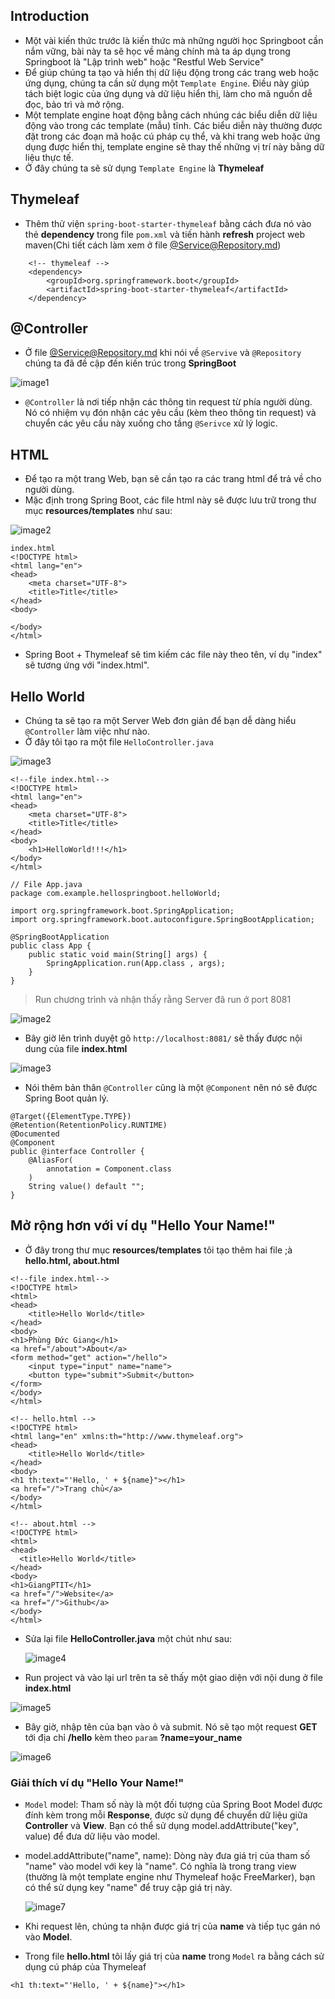 ## Introduction

- Một vài kiến thức trước là kiến thức mà những người học Springboot cần nắm vững, bài này ta sẽ học về mảng chính mà ta áp dụng trong Springboot là "Lập trình web" hoặc "Restful Web Service"
- Để giúp chúng ta tạo và hiển thị dữ liệu động trong các trang web hoặc ứng dụng, chúng ta cần sử dụng một `Template Engine`. Điều này giúp tách biệt logic của ứng dụng và dữ liệu hiển thị, làm cho mã nguồn dễ đọc, bảo trì và mở rộng.
- Một template engine hoạt động bằng cách nhúng các biểu diễn dữ liệu động vào trong các template (mẫu) tĩnh. Các biểu diễn này thường được đặt trong các đoạn mã hoặc cú pháp cụ thể, và khi trang web hoặc ứng dụng được hiển thị, template engine sẽ thay thế những vị trí này bằng dữ liệu thực tế.
- Ở đây chúng ta sẽ sử dụng `Template Engine` là **Thymeleaf**

## Thymeleaf

- Thêm thử viện `spring-boot-starter-thymeleaf` bằng cách đưa nó vào thẻ **dependency** trong file `pom.xml` và tiến hành **refresh** project web maven(Chi tiết cách làm xem ở file [@Service@Repository.md](https://github.com/Giangattt123/SpringBootBasic/blob/master/%40Service%40Repository.md))

```
    <!-- thymeleaf -->
    <dependency>
        <groupId>org.springframework.boot</groupId>
        <artifactId>spring-boot-starter-thymeleaf</artifactId>
    </dependency>
```

## @Controller

- Ở file [@Service@Repository.md](https://github.com/Giangattt123/SpringBootBasic/blob/master/%40Service%40Repository.md) khi nói về `@Servive` và `@Repository` chúng ta đã đề cập đến kiến trúc trong **SpringBoot**

![image1](https://live.staticflickr.com/65535/53478396541_8c9f7f75bd.jpg)

- `@Controller` là nơi tiếp nhận các thông tin request từ phía người dùng. Nó có nhiệm vụ đón nhận các yêu cầu (kèm theo thông tin request) và chuyển các yêu cầu này xuống cho tầng `@Serivce` xử lý logic.

## HTML

- Để tạo ra một trang Web, bạn sẽ cần tạo ra các trang html để trả về cho người dùng.
- Mặc định trong Spring Boot, các file html này sẽ được lưu trữ trong thư mục **resources/templates** như sau:

![image2](https://live.staticflickr.com/65535/53478549233_44cd91589c_n.jpg)

```
index.html
<!DOCTYPE html>
<html lang="en">
<head>
    <meta charset="UTF-8">
    <title>Title</title>
</head>
<body>

</body>
</html>
```

- Spring Boot + Thymeleaf sẽ tìm kiếm các file này theo tên, ví dụ "index" sẽ tương ứng với "index.html".

## Hello World

- Chúng ta sẽ tạo ra một Server Web đơn giản để bạn dễ dàng hiểu `@Controller` làm việc như nào.
- Ở đây tôi tạo ra một file `HelloController.java`

![image3](https://live.staticflickr.com/65535/53478426346_892a270f7c_b.jpg)

```
<!--file index.html-->
<!DOCTYPE html>
<html lang="en">
<head>
    <meta charset="UTF-8">
    <title>Title</title>
</head>
<body>
    <h1>HelloWorld!!!</h1>
</body>
</html>
```

```
// File App.java
package com.example.hellospringboot.helloWorld;

import org.springframework.boot.SpringApplication;
import org.springframework.boot.autoconfigure.SpringBootApplication;

@SpringBootApplication
public class App {
    public static void main(String[] args) {
        SpringApplication.run(App.class , args);
    }
}
```

> Run chương trình và nhận thấy rằng Server đã run ở port 8081

![image2](https://live.staticflickr.com/65535/53478570093_b9850e4b92_b.jpg)

- Bây giờ lên trình duyệt gõ `http://localhost:8081/` sẽ thấy được nội dung của file **index.html**

![image3](https://live.staticflickr.com/65535/53478835370_0649edba44_b.jpg)

- Nói thêm bản thân `@Controller` cũng là một `@Component` nên nó sẽ được Spring Boot quản lý.

```
@Target({ElementType.TYPE})
@Retention(RetentionPolicy.RUNTIME)
@Documented
@Component
public @interface Controller {
    @AliasFor(
        annotation = Component.class
    )
    String value() default "";
}
```

## Mở rộng hơn với ví dụ "Hello Your Name!"

- Ở đây trong thư mục **resources/templates** tôi tạo thêm hai file ;à **hello.html, about.html**

```
<!--file index.html-->
<!DOCTYPE html>
<html>
<head>
    <title>Hello World</title>
</head>
<body>
<h1>Phùng Đức Giang</h1>
<a href="/about">About</a>
<form method="get" action="/hello">
    <input type="input" name="name">
    <button type="submit">Submit</button>
</form>
</body>
</html>

<!-- hello.html -->
<!DOCTYPE html>
<html lang="en" xmlns:th="http://www.thymeleaf.org">
<head>
    <title>Hello World</title>
</head>
<body>
<h1 th:text="'Hello, ' + ${name}"></h1>
<a href="/">Trang chủ</a>
</body>
</html>

<!-- about.html -->
<!DOCTYPE html>
<html>
<head>
  <title>Hello World</title>
</head>
<body>
<h1>GiangPTIT</h1>
<a href="/">Website</a>
<a href="/">Github</a>
</body>
</html>
```

- Sửa lại file **HelloController.java** một chút như sau:

  ![image4](https://live.staticflickr.com/65535/53478609278_0a881f0d1c_w.jpg)

- Run project và vào lại url trên ta sẽ thấy một giao diện với nội dung ở file **index.html**

![image5](https://live.staticflickr.com/65535/53477560997_c67e440c28_c.jpg)

- Bây giờ, nhập tên của bạn vào ô và submit. Nó sẽ tạo một request **GET** tới địa chỉ **/hello** kèm theo `param` **?name=your_name**

![image6](https://live.staticflickr.com/65535/53478465471_a687702675_c.jpg)

### Giải thích ví dụ "Hello Your Name!"

- `Model` model: Tham số này là một đối tượng của Spring Boot Model được đính kèm trong mỗi **Response**, được sử dụng để chuyển dữ liệu giữa **Controller** và **View**. Bạn có thể sử dụng model.addAttribute("key", value) để đưa dữ liệu vào model.
- model.addAttribute("name", name): Dòng này đưa giá trị của tham số "name" vào model với key là "name". Có nghĩa là trong trang view (thường là một template engine như Thymeleaf hoặc FreeMarker), bạn có thể sử dụng key "name" để truy cập giá trị này.

  ![image7](https://live.staticflickr.com/65535/53478798524_9f7ed19457.jpg)

- Khi request lên, chúng ta nhận được giá trị của **name** và tiếp tục gán nó vào **Model**.
- Trong file **hello.html** tôi lấy giá trị của **name** trong `Model` ra bằng cách sử dụng cú pháp của Thymeleaf

```
<h1 th:text="'Hello, ' + ${name}"></h1>
```
